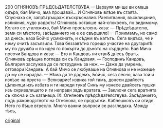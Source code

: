 ﻿290
ОГНЯНОВЪ ПРѢДСѢДАТЕЛСТВУВА
— Царвуля ми ще ви омаца одъра, бая Мичо, ама прощавай...
И Огняновъ влѣзе въ стаята.
Спуснаха се, запрѣгръщахж въскръсналия. Раепитвания, въсклицания, излияния, чудо радость! Огняновъ остаяше най-спокоенъ, по видимому.
Когато се уталожиха, бай Мичо просълзенъ каза:
— Прѣдсѣдателю, земи си мѣстото, засѣданието не е се свършило!
— Приимамъ, но само за днесъ, каза Бойчо усмихнатъ, и сѣднм въ катътъ. Сега видѣха, че и нему очитѣ засълзили. Това беззавѣтно горещо участие на другаритѣ му по дружба и по идея го покърти до дъното на сърдцето.
Бай Мичо посочи Бандова и каза:
— Ето и Кандовъ ни стан& днесъ братъ.
Огняновъ срѣщна погледа си съ Кандовия.
— Господинъ Кандовъ, България заслужва да се потрудимъ за неж.
— Даже да умремъ, отговори Кандовъ.
А бай Мичо се любуваше на Огнянова и не можеше да му се нарадва.
— Нѣма да те дадемъ, Бойчо, сега лесно, каза той и излѣзе на пруста — Велизарие! извика той тамъ, донеси двайсеть цѣпенпци изъ избата и ги нареди тука!
Синъ му изнесе двайсеть пушки изъ скривалището и ги неправи задъ вратата.
— Заключи сега вратнята съ ключа и съ катанеца.
IX.
Огняновъ прѣдсѣдателствува.
Засѣданието, подъ рѫководството на Огнянова, се продължи.
Каблешковъ си отиде. Него го бѣше втресло.
Много важни въпроси се разгледаха. Между тѣхъ,

[original](images/327.jpg)